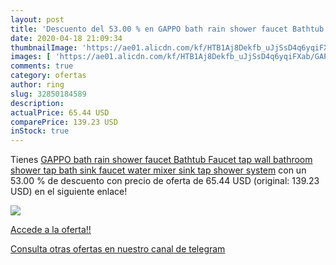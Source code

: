 ```yaml
---
layout: post
title: 'Descuento del 53.00 % en GAPPO bath rain shower faucet Bathtub Fa'
date: 2020-04-18 21:09:34
thumbnailImage: 'https://ae01.alicdn.com/kf/HTB1Aj8Dekfb_uJjSsD4q6yqiFXab/GAPPO-bath-rain-shower-faucet-Bathtub-Faucet-tap-wall-bathroom-shower-tap-bath-sink-faucet-water.jpg_350x350._SL200_.jpg'
images: [ 'https://ae01.alicdn.com/kf/HTB1Aj8Dekfb_uJjSsD4q6yqiFXab/GAPPO-bath-rain-shower-faucet-Bathtub-Faucet-tap-wall-bathroom-shower-tap-bath-sink-faucet-water.jpg_350x350._SL200_.jpg' ]
comments: true
category: ofertas
author: ring
slug: 32850184589
description:
actualPrice: 65.44 USD
comparePrice: 139.23 USD
inStock: true
---
```


Tienes [GAPPO bath rain shower faucet Bathtub Faucet  tap wall bathroom shower tap bath sink faucet water mixer sink tap shower system](https://www.amazon.com/dp/32850184589/?tag=redken08-20) con un 53.00 % de descuento con precio de oferta de 65.44 USD (original: 139.23 USD) en el siguiente enlace!

[![](https://ae01.alicdn.com/kf/HTB1Aj8Dekfb_uJjSsD4q6yqiFXab/GAPPO-bath-rain-shower-faucet-Bathtub-Faucet-tap-wall-bathroom-shower-tap-bath-sink-faucet-water.jpg_350x350._SL200_.jpg)](https://www.amazon.com/dp/32850184589/?tag=redken08-20)

[Accede a la oferta!!](https://www.amazon.com/dp/32850184589/?tag=redken08-20)

[Consulta otras ofertas en nuestro canal de telegram](https://t.me/s/ofertas25)
